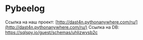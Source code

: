 Pybeelog
==============
Ссылка на наш проект: [http://dast4n.pythonanywhere.com/ru/](http://dast4n.pythonanywhere.com/ru/)
Ccылка на DB: https://sqlspy.io/guest/schemas/uhlizwvsb2c

